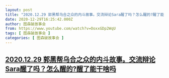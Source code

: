 ```yaml
---
layout: post
title: "2020.12.29 郭黑帮乌合之众的内斗故事。交流辩论Sara醒了吗？怎么醒的?醒了能干啥吗"
date: 2020-12-29T16:25:42.000Z
author: 图森破故事会
from: https://www.youtube.com/watch?v=OoxxGDp2WqU
tags: [ 图森破故事会 ]
categories: [ 图森破故事会 ]
---
```

<!--1609259142000-->
[2020.12.29 郭黑帮乌合之众的内斗故事。交流辩论Sara醒了吗？怎么醒的?醒了能干啥吗](https://www.youtube.com/watch?v=OoxxGDp2WqU)
------

<div>

</div>
